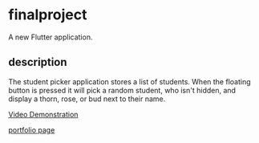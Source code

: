 # finalproject

A new Flutter application.

## description
The student picker application stores a list of students. When the floating button is pressed it will pick a random student, who isn't hidden, and display a thorn, rose, or bud next to their name.

[Video Demonstration](https://drive.google.com/file/d/1vqisJUgrdPeen9eWnB4PA3IwPK8GeeQ0/view)

[portfolio page](https://www.vialivetext.com/showcases#/showcases/5eacdb7ec7f5e1027bf2bf12)
